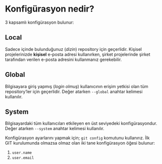 # Konfigürasyon nedir?

3 kapsamlı konfigürasyon bulunur:

## Local

Sadece içinde bulunduğunuz (*dizin*) repository için geçerlidir. Kişisel
projelerinizde **kişisel** e-posta adresi kullanırken, şirket projelerinde şirket
tarafından verilen e-posta adresini kullanmanız gerekebilir.

## Global

Bilgisayara giriş yapmış (*login olmuş*) kullanıcının erişim 
yetkisi olan tüm repository’ler için geçerlidir. Değer atarken `--global` anahtar 
kelimesi kullanılır.

## System

Bilgisayardaki tüm kullanıcıları etkileyen en üst seviyedeki 
konfigürasyondur. Değer atarken `--system` anahtar kelimesi kullanılır.

Konfigürasyon ayarlarını yapmak için; `git config` komutunu kullanırız. İlk
GIT kurulumunda olmazsa olmaz olan iki tane konfigürasyon öğesi bulunur:

1. `user.name`
1. `user.email`
